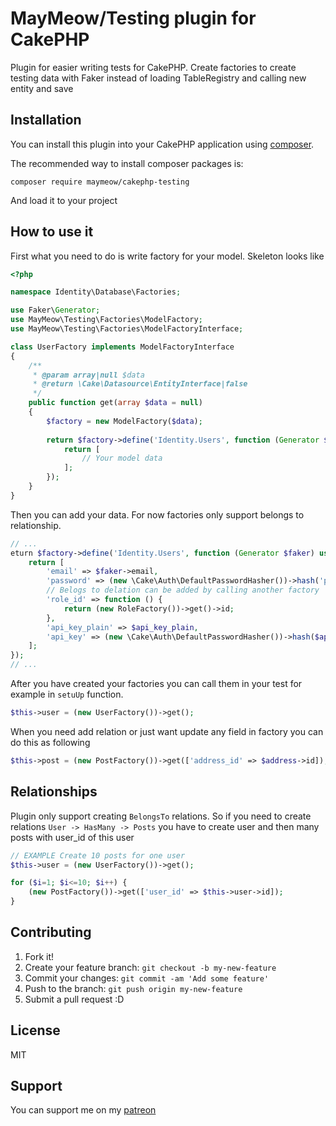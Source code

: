 # MayMeow/Testing plugin for CakePHP

Plugin for easier writing tests for CakePHP. Create factories to create testing data with Faker instead of
loading TableRegistry and calling new entity and save

## Installation

You can install this plugin into your CakePHP application using [composer](https://getcomposer.org).

The recommended way to install composer packages is:

```
composer require maymeow/cakephp-testing
```

And load it to your project

## How to use it

First what you need to do is write factory for your model. Skeleton looks like 

```php
<?php

namespace Identity\Database\Factories;

use Faker\Generator;
use MayMeow\Testing\Factories\ModelFactory;
use MayMeow\Testing\Factories\ModelFactoryInterface;

class UserFactory implements ModelFactoryInterface
{
    /**
     * @param array|null $data
     * @return \Cake\Datasource\EntityInterface|false
     */
    public function get(array $data = null)
    {
        $factory = new ModelFactory($data);
   
        return $factory->define('Identity.Users', function (Generator $faker) {
            return [
                // Your model data
            ];
        });
    }
}
```

Then you can add your data. For now factories only support belongs to relationship.

```php
// ...
eturn $factory->define('Identity.Users', function (Generator $faker) use ($api_key_plain) {
    return [
        'email' => $faker->email,
        'password' => (new \Cake\Auth\DefaultPasswordHasher())->hash('pa$$word'),
        // Belogs to delation can be added by calling another factory
        'role_id' => function () {
            return (new RoleFactory())->get()->id;
        },
        'api_key_plain' => $api_key_plain,
        'api_key' => (new \Cake\Auth\DefaultPasswordHasher())->hash($api_key_plain)
    ];
});
// ...
```

After you have created your factories you can call them in your test for example in `setuUp` function.

```php
$this->user = (new UserFactory())->get();
```

When you need add relation or just want update any field in factory you can do this as following

```php
$this->post = (new PostFactory())->get(['address_id' => $address->id]);
```

## Relationships

Plugin only support creating `BelongsTo` relations. So if you need to create relations `User -> HasMany -> Posts` you
have to create user and then many posts with user_id of this user

```php
// EXAMPLE Create 10 posts for one user
$this->user = (new UserFactory())->get();

for ($i=1; $i<=10; $i++) {
    (new PostFactory())->get(['user_id' => $this->user->id]);
}
``` 

## Contributing

1. Fork it!
2. Create your feature branch: `git checkout -b my-new-feature`
3. Commit your changes: `git commit -am 'Add some feature'`
4. Push to the branch: `git push origin my-new-feature`
5. Submit a pull request :D

## License

MIT

## Support

You can support me on my [patreon](https://www.patreon.com/maymeow)

